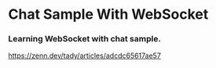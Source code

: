 # Chat Sample With WebSocket
### Learning WebSocket with chat sample.

https://zenn.dev/tady/articles/adcdc65617ae57